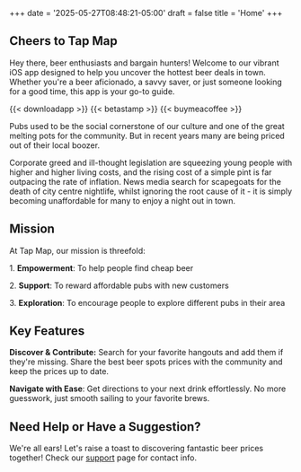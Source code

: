 +++
date = '2025-05-27T08:48:21-05:00'
draft = false
title = 'Home'
+++

## Cheers to Tap Map ##
Hey there, beer enthusiasts and bargain hunters! Welcome to our vibrant iOS app designed to help you uncover the hottest beer deals in town. Whether you're a beer aficionado, a savvy saver, or just someone looking for a good time, this app is your go-to guide.

{{< downloadapp >}}
{{< betastamp >}}
{{< buymeacoffee >}}

Pubs used to be the social cornerstone of our culture and one of the great melting pots for the community. But in recent years many are being priced out of their local boozer. 

Corporate greed and ill-thought legislation are squeezing young people with higher and higher living costs, and the rising cost of a simple pint is far outpacing the rate of inflation. News media search for scapegoats for the death of city centre nightlife, whilst ignoring the root cause of it - it is simply becoming unaffordable for many to enjoy a night out in town. 

## Mission ##
At Tap Map, our mission is threefold:

1.⁠ ⁠**Empowerment**: To help people find cheap beer

2.⁠ **Support**: ⁠To reward affordable pubs with new customers

3.⁠ **Exploration**: ⁠To encourage people to explore different pubs in their area


## Key Features ##

**Discover & Contribute:**
  Search for your favorite hangouts and add them if they're missing. Share the best beer spots prices with the community and keep the prices up to date.

**Navigate with Ease**: Get directions to your next drink effortlessly. No more guesswork, just smooth sailing to your favorite brews.



## Need Help or Have a Suggestion? ## 
We're all ears! Let's raise a toast to discovering fantastic beer prices together! Check our [support](./support) page for contact info.


